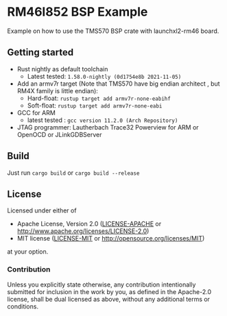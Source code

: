 
# RM46l852 BSP Example

Example on how to use the TMS570 BSP crate with launchxl2-rm46 board.

## Getting started

* Rust nightly as default toolchain
  * Latest tested: `1.58.0-nightly (0d1754e8b 2021-11-05)`
* Add an armv7r target (Note that TMS570 have big endian architect , but RM4X family is little endian):
  * Hard-float: `rustup target add armv7r-none-eabihf`
  * Soft-float: `rustup target add armv7r-none-eabi`
* GCC for ARM
  * latest tested : `gcc version 11.2.0 (Arch Repository)`
* JTAG programmer: Lautherbach Trace32 Powerview for ARM or OpenOCD or JLinkGDBServer

## Build

Just run `cargo build` or `cargo build --release`

## License

Licensed under either of

- Apache License, Version 2.0 ([LICENSE-APACHE](LICENSE-APACHE) or
  http://www.apache.org/licenses/LICENSE-2.0)
- MIT license ([LICENSE-MIT](LICENSE-MIT) or http://opensource.org/licenses/MIT)

at your option.

### Contribution

Unless you explicitly state otherwise, any contribution intentionally submitted for inclusion in the work by you, as defined in the Apache-2.0 license, shall be dual
licensed as above, without any additional terms or conditions.
